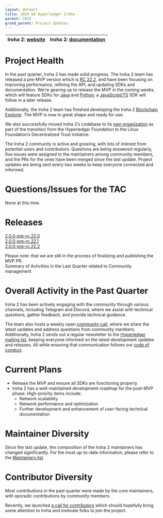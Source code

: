 ```yaml
---
layout: default
title: 2024 Q4 Hyperledger Iroha
parent: 2024
grand_parent: Project Updates
---
```


| Iroha 2: [website](https://iroha.tech/) | Iroha 2: [documentation](https://docs.iroha.tech/)  |
| :---- | :---- |

# Project Health

In the past quarter, Iroha 2 has made solid progress. The Iroha 2  team has released a pre-MVP version which is [RC 22.2](https://github.com/hyperledger-iroha/iroha/releases/tag/v2.0.0-pre-rc.22.2), and have been focusing on improving performance, refining the API, and updating SDKs and documentation. We're gearing up to release the MVP in the coming weeks, which will feature SDKs for [Java](https://github.com/hyperledger-iroha/iroha-java) and [Python](https://github.com/hyperledger-iroha/iroha-python); a [JavaScript/TS](https://github.com/hyperledger-iroha/iroha-javascript) SDK will follow in a later release.

Additionally, the Iroha 2 team has finished developing the Iroha 2 [Blockchain Explorer](https://github.com/soramitsu/iroha2-block-explorer-web). The MVP is now in great shape and ready for use.

We also successfully moved Iroha 2’s codebase to its [own organization](https://github.com/hyperledger-iroha) as part of the transition from the Hyperledger Foundation to the Linux Foundation’s Decentralized Trust initiative.

The Iroha 2 community is active and growing, with lots of interest from potential users and contributors. Questions are being answered regularly, five issues were assigned to the maintainers among community members, and  the PRs for the ones have been merged since the last update. Project updates are being sent every two weeks to keep everyone connected and informed.

# Questions/Issues for the TAC

None at this time.

# Releases

[2.0.0-pre-rc.22.0](https://github.com/hyperledger-iroha/iroha/releases/tag/v2.0.0-pre-rc.22.0)  
[2.0.0-pre-rc.22.1](https://github.com/hyperledger-iroha/iroha/releases/tag/v2.0.0-pre-rc.22.1)  
[2.0.0-pre-rc.22.2](https://github.com/hyperledger-iroha/iroha/releases/tag/v2.0.0-pre-rc.22.2)

Please note: that we are still in the process of finalizing and publishing the MVP PR.  
Summary of Activities in the Last Quarter related to Community management

# Overall Activity in the Past Quarter

Iroha 2 has been actively engaging with the community through various channels, including Telegram and Discord, where we assist with technical questions, gather feedback, and provide technical guidance. 

The team also hosts a weekly open [community call](https://meet.jit.si/Iroha_biweekly), where we share the latest updates and address questions from community members. Additionally, Iroha 2 sends out a regular newsletter to the [Hyperledger mailing list](https://lists.lfdecentralizedtrust.org/g/iroha), keeping everyone informed on the latest development updates and releases. All while ensuring that communication follows our [code of conduct](https://lf-decentralized-trust.github.io/governance/governing-documents/code-of-conduct.html).

# Current Plans

* Release the MVP and ensure all SDKs are functioning properly.  
* Iroha 2 has a well-maintained development roadmap for the post-MVP phase. High-priority items include:  
  * Network scalability  
  * Network performance and optimization  
  * Further development and enhancement of user-facing technical documentation

# Maintainer Diversity

Since the last update, the composition of the Iroha 2 maintainers has changed significantly. For the most up-to-date information, please refer to the [Maintainers list](https://github.com/hyperledger-iroha/iroha/blob/main/MAINTAINERS.md).

# Contributor Diversity

Most contributions in the past quarter were made by the core maintainers, with sporadic contributions by community members.

Recently, we launched [a call for contributors](https://www.iroha.tech/contribute) which should hopefully bring some attention to Iroha and motivate folks to join the project.